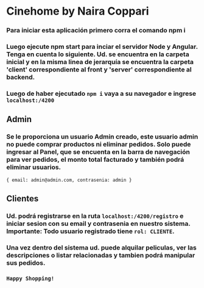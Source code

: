 # Cinehome by Naira Coppari
### Para iniciar esta aplicación primero corra el comando npm i
### Luego ejecute npm start para inciar el servidor Node y Angular. Tenga en cuenta lo siguiente. Ud. se encuentra en la carpeta inicial y en la misma linea de jerarquía se encuentra la carpeta 'client' correspondiente al front y 'server' correspondiente al backend. 

### Luego de haber ejecutado `npm i` vaya a su navegador e ingrese `localhost:/4200`

## Admin
### Se le proporciona un usuario Admin creado, este usuario admin no puede comprar productos ni eliminar pedidos. Solo puede ingresar al Panel, que se encuenta en la barra de navegación para ver pedidos, el monto total facturado y también podrá eliminar usuarios.
`
{
	email: admin@admin.com,
	contrasenia: admin
}
`
## Clientes
### Ud. podrá registrarse en la ruta `localhost:/4200/registro` e iniciar sesion con su email y contrasenia en nuestro sistema. Importante: Todo usuario registrado tiene `rol: CLIENTE`. 
### Una vez dentro del sistema ud. puede alquilar peliculas, ver las descripciones o listar relacionadas y tambien podrá manipular sus pedidos.

### `Happy Shopping!`

